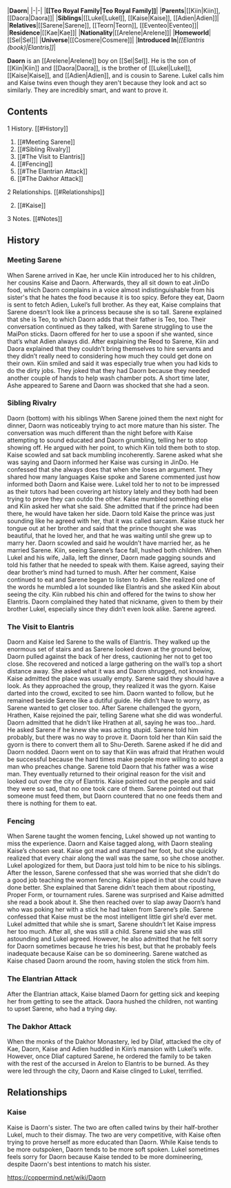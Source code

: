 |**Daorn**|
|-|-|
|**[[Teo Royal Family\|Teo Royal Family]]**|
|**Parents**|[[Kiin\|Kiin]], [[Daora\|Daora]]|
|**Siblings**|[[Lukel\|Lukel]], [[Kaise\|Kaise]], [[Adien\|Adien]]|
|**Relatives**|[[Sarene\|Sarene]], [[Teorn\|Teorn]], [[Eventeo\|Eventeo]]|
|**Residence**|[[Kae\|Kae]]|
|**Nationality**|[[Arelene\|Arelene]]|
|**Homeworld**|[[Sel\|Sel]]|
|**Universe**|[[Cosmere\|Cosmere]]|
|**Introduced In**|*[[Elantris (book)\|Elantris]]*|

**Daorn** is an [[Arelene\|Arelene]] boy on [[Sel\|Sel]].
He is the son of [[Kiin\|Kiin]] and [[Daora\|Daora]], is the brother of [[Lukel\|Lukel]], [[Kaise\|Kaise]], and [[Adien\|Adien]], and is cousin to Sarene.
Lukel calls him and Kaise twins even though they aren't because they look and act so similarly. They are incredibly smart, and want to prove it.

## Contents

1 History. [[#History]] 

1. [[#Meeting Sarene]] 
1. [[#Sibling Rivalry]] 
1. [[#The Visit to Elantris]] 
1. [[#Fencing]] 
1. [[#The Elantrian Attack]] 
1. [[#The Dakhor Attack]] 


2 Relationships. [[#Relationships]] 

2. [[#Kaise]] 


3 Notes. [[#Notes]] 


## History
### Meeting Sarene
When Sarene arrived in Kae, her uncle Kiin introduced her to his children, her cousins Kaise and Daorn. Afterwards, they all sit down to eat JinDo food, which Daorn complains in a voice almost indistinguishable from his sister's that he hates the food because it is too spicy. Before they eat, Daorn is sent to fetch Adien, Lukel’s full brother.
As they eat, Kaise complains that Sarene doesn’t look like a princess because she is so tall. Sarene explained that she is Teo, to which Daorn adds that their father is Teo, too. Their conversation continued as they talked, with Sarene struggling to use the MaiPon sticks. Daorn offered for her to use a spoon if she wanted, since that’s what Adien always did.
After explaining the Reod to Sarene, Kiin and Daora explained that they couldn’t bring themselves to hire servants and they didn’t really need to considering how much they could get done on their own. Kiin smiled and said it was especially true when you had kids to do the dirty jobs. They joked that they had Daorn because they needed another couple of hands to help wash chamber pots. A short time later, Ashe appeared to Sarene and Daorn was shocked that she had a seon.

### Sibling Rivalry
  Daorn (bottom) with his siblings
When Sarene joined them the next night for dinner, Daorn was noticeably trying to act more mature than his sister. The conversation was much different than the night before with Kaise attempting to sound educated and Daorn grumbling, telling her to stop showing off. He argued with her point, to which Kiin told them both to stop.
Kaise scowled and sat back mumbling incoherently. Sarene asked what she was saying and Daorn informed her Kaise was cursing in JinDo. He confessed that she always does that when she loses an argument. They shared how many languages Kaise spoke and Sarene commented just how informed both Daorn and Kaise were. Lukel told her to not to be impressed as their tutors had been covering art history lately and they both had been trying to prove they can outdo the other.
Kaise mumbled something else and Kiin asked her what she said. She admitted that if the prince had been there, he would have taken her side. Daorn told Kaise the prince was just sounding like he agreed with her, that it was called sarcasm. Kaise stuck her tongue out at her brother and said that the prince thought she was beautiful, that he loved her, and that he was waiting until she grew up to marry her. Daorn scowled and said he wouldn’t have married her, as he married Sarene. Kiin, seeing Sarene’s face fall, hushed both children.
When Lukel and his wife, Jalla, left the dinner, Daorn made gagging sounds and told his father that he needed to speak with them. Kaise agreed, saying their dear brother’s mind had turned to mush. After her comment, Kaise continued to eat and Sarene began to listen to Adien. She realized one of the words he mumbled a lot sounded like Elantris and she asked Kiin about seeing the city. Kiin rubbed his chin and offered for the twins to show her Elantris. Daorn complained they hated that nickname, given to them by their brother Lukel, especially since they didn’t even look alike. Sarene agreed.

### The Visit to Elantris
Daorn and Kaise led Sarene to the walls of Elantris. They walked up the enormous set of stairs and as Sarene looked down at the ground below, Daorn pulled against the back of her dress, cautioning her not to get too close. She recovered and noticed a large gathering on the wall’s top a short distance away.
She asked what it was and Daorn shrugged, not knowing. Kaise admitted the place was usually empty. Sarene said they should have a look. As they approached the group, they realized it was the gyorn. Kaise darted into the crowd, excited to see him. Daorn wanted to follow, but he remained beside Sarene like a dutiful guide. He didn’t have to worry, as Sarene wanted to get closer too.
After Sarene challenged the gyorn, Hrathen, Kaise rejoined the pair, telling Sarene what she did was wonderful. Daorn admitted that he didn’t like Hrathen at all, saying he was too…hard. He asked Sarene if he knew she was acting stupid. Sarene told him probably, but there was no way to prove it. Daorn told her than Kiin said the gyorn is there to convert them all to Shu-Dereth. Sarene asked if he did and Daorn nodded.
Daorn went on to say that Kiin was afraid that Hrathen would be successful because the hard times make people more willing to accept a man who preaches change. Sarene told Daorn that his father was a wise man.
They eventually returned to their original reason for the visit and looked out over the city of Elantris. Kaise pointed out the people and said they were so sad, that no one took care of them. Sarene pointed out that someone must feed them, but Daorn countered that no one feeds them and there is nothing for them to eat.

### Fencing
When Sarene taught the women fencing, Lukel showed up not wanting to miss the experience. Daorn and Kaise tagged along, with Daorn stealing Kaise’s chosen seat. Kaise got mad and
stamped her foot, but she quickly realized that every chair along the wall was the same, so she chose another. Lukel apologized for them, but Daora just told him to be nice to his siblings.
After the lesson, Sarene confessed that she was worried that she didn’t do a good job teaching the women fencing. Kaise piped in that she could have done better. She explained that Sarene didn’t teach them about riposting, Proper Form, or tournament rules. Sarene was surprised and Kaise admitted she read a book about it. She then reached over to slap away Daorn’s hand who was poking her with a stick he had taken from Sarene’s pile.
Sarene confessed that Kaise must be the most intelligent little girl she’d ever met. Lukel admitted that while she is smart, Sarene shouldn’t let Kaise impress her too much. After all, she was still a child. Sarene said she was still astounding and Lukel agreed. However, he also admitted that he felt sorry for Daorn sometimes because he tries his best, but that he probably feels inadequate because Kaise can be so domineering. Sarene watched as Kaise chased Daorn around the room, having stolen the stick from him.

### The Elantrian Attack
After the Elantrian attack, Kaise blamed Daorn for getting sick and keeping her from getting to see the attack. Daora hushed the children, not wanting to upset Sarene, who had a trying day.

### The Dakhor Attack
When the monks of the Dakhor Monastery, led by Dilaf, attacked the city of Kae, Daorn, Kaise and Adien huddled in Kiin’s mansion with Lukel’s wife. However, once Dliaf captured Sarene, he ordered the family to be taken with the rest of the accursed in Arelon to Elantris to be burned. As they were led through the city, Daorn and Kaise clinged to Lukel, terrified.

## Relationships
### Kaise
Kaise is Daorn's sister. The two are often called twins by their half-brother Lukel, much to their dismay. The two are very competitive, with Kaise often trying to prove herself as more educated than Daorn. While Kaise tends to be more outspoken, Daorn tends to be more soft spoken. Lukel sometimes feels sorry for Daorn because Kaise tended to be more domineering, despite Daorn's best intentions to match his sister.



https://coppermind.net/wiki/Daorn